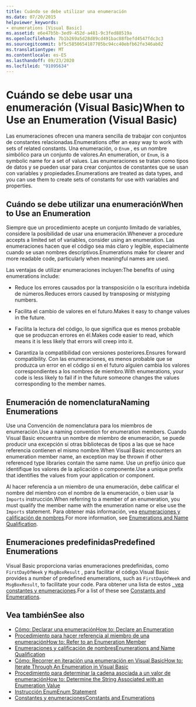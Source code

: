 ```yaml
---
title: Cuándo se debe utilizar una enumeración
ms.date: 07/20/2015
helpviewer_keywords:
- enumerations [Visual Basic]
ms.assetid: e6e47b5b-3ed9-452d-a481-9c3fed88519a
ms.openlocfilehash: 7b1b269a5d28d89cd491bac88fbefd4547fdc3c3
ms.sourcegitcommit: bf5c5850654187705bc94cc40ebfb62fe346ab02
ms.translationtype: MT
ms.contentlocale: es-ES
ms.lasthandoff: 09/23/2020
ms.locfileid: "91095634"
---
```

# <a name="when-to-use-an-enumeration-visual-basic"></a><span data-ttu-id="d049f-102">Cuándo se debe usar una enumeración (Visual Basic)</span><span class="sxs-lookup"><span data-stu-id="d049f-102">When to Use an Enumeration (Visual Basic)</span></span>

<span data-ttu-id="d049f-103">Las enumeraciones ofrecen una manera sencilla de trabajar con conjuntos de constantes relacionadas.</span><span class="sxs-lookup"><span data-stu-id="d049f-103">Enumerations offer an easy way to work with sets of related constants.</span></span> <span data-ttu-id="d049f-104">Una enumeración, o `Enum` , es un nombre simbólico para un conjunto de valores.</span><span class="sxs-lookup"><span data-stu-id="d049f-104">An enumeration, or `Enum`, is a symbolic name for a set of values.</span></span> <span data-ttu-id="d049f-105">Las enumeraciones se tratan como tipos de datos y se pueden usar para crear conjuntos de constantes que se usan con variables y propiedades.</span><span class="sxs-lookup"><span data-stu-id="d049f-105">Enumerations are treated as data types, and you can use them to create sets of constants for use with variables and properties.</span></span>  
  
## <a name="when-to-use-an-enumeration"></a><span data-ttu-id="d049f-106">Cuándo se debe utilizar una enumeración</span><span class="sxs-lookup"><span data-stu-id="d049f-106">When to Use an Enumeration</span></span>  

 <span data-ttu-id="d049f-107">Siempre que un procedimiento acepte un conjunto limitado de variables, considere la posibilidad de usar una enumeración.</span><span class="sxs-lookup"><span data-stu-id="d049f-107">Whenever a procedure accepts a limited set of variables, consider using an enumeration.</span></span> <span data-ttu-id="d049f-108">Las enumeraciones hacen que el código sea más claro y legible, especialmente cuando se usan nombres descriptivos.</span><span class="sxs-lookup"><span data-stu-id="d049f-108">Enumerations make for clearer and more readable code, particularly when meaningful names are used.</span></span>  
  
 <span data-ttu-id="d049f-109">Las ventajas de utilizar enumeraciones incluyen:</span><span class="sxs-lookup"><span data-stu-id="d049f-109">The benefits of using enumerations include:</span></span>  
  
- <span data-ttu-id="d049f-110">Reduce los errores causados por la transposición o la escritura indebida de números.</span><span class="sxs-lookup"><span data-stu-id="d049f-110">Reduces errors caused by transposing or mistyping numbers.</span></span>  
  
- <span data-ttu-id="d049f-111">Facilita el cambio de valores en el futuro.</span><span class="sxs-lookup"><span data-stu-id="d049f-111">Makes it easy to change values in the future.</span></span>  
  
- <span data-ttu-id="d049f-112">Facilita la lectura del código, lo que significa que es menos probable que se produzcan errores en él.</span><span class="sxs-lookup"><span data-stu-id="d049f-112">Makes code easier to read, which means it is less likely that errors will creep into it.</span></span>  
  
- <span data-ttu-id="d049f-113">Garantiza la compatibilidad con versiones posteriores.</span><span class="sxs-lookup"><span data-stu-id="d049f-113">Ensures forward compatibility.</span></span> <span data-ttu-id="d049f-114">Con las enumeraciones, es menos probable que se produzca un error en el código si en el futuro alguien cambia los valores correspondientes a los nombres de miembro.</span><span class="sxs-lookup"><span data-stu-id="d049f-114">With enumerations, your code is less likely to fail if in the future someone changes the values corresponding to the member names.</span></span>  
  
## <a name="naming-enumerations"></a><span data-ttu-id="d049f-115">Enumeración de nomenclatura</span><span class="sxs-lookup"><span data-stu-id="d049f-115">Naming Enumerations</span></span>  

 <span data-ttu-id="d049f-116">Use una Convención de nomenclatura para los miembros de enumeración.</span><span class="sxs-lookup"><span data-stu-id="d049f-116">Use a naming convention for enumeration members.</span></span> <span data-ttu-id="d049f-117">Cuando Visual Basic encuentra un nombre de miembro de enumeración, se puede producir una excepción si otras bibliotecas de tipos a las que se hace referencia contienen el mismo nombre.</span><span class="sxs-lookup"><span data-stu-id="d049f-117">When Visual Basic encounters an enumeration member name, an exception may be thrown if other referenced type libraries contain the same name.</span></span> <span data-ttu-id="d049f-118">Use un prefijo único que identifique los valores de la aplicación o componente.</span><span class="sxs-lookup"><span data-stu-id="d049f-118">Use a unique prefix that identifies the values from your application or component.</span></span>  
  
 <span data-ttu-id="d049f-119">Al hacer referencia a un miembro de una enumeración, debe calificar el nombre del miembro con el nombre de la enumeración, o bien usar la `Imports` instrucción.</span><span class="sxs-lookup"><span data-stu-id="d049f-119">When referring to a member of an enumeration, you must qualify the member name with the enumeration name or else use the `Imports` statement.</span></span> <span data-ttu-id="d049f-120">Para obtener más información, vea [enumeraciones y calificación de nombres](enumerations-and-name-qualification.md).</span><span class="sxs-lookup"><span data-stu-id="d049f-120">For more information, see [Enumerations and Name Qualification](enumerations-and-name-qualification.md).</span></span>  
  
## <a name="predefined-enumerations"></a><span data-ttu-id="d049f-121">Enumeraciones predefinidas</span><span class="sxs-lookup"><span data-stu-id="d049f-121">Predefined Enumerations</span></span>  

 <span data-ttu-id="d049f-122">Visual Basic proporciona varias enumeraciones predefinidas, como `FirstDayOfWeek` y `MsgBoxResult` , para facilitar el código.</span><span class="sxs-lookup"><span data-stu-id="d049f-122">Visual Basic provides a number of predefined enumerations, such as `FirstDayOfWeek` and `MsgBoxResult`, to facilitate your code.</span></span> <span data-ttu-id="d049f-123">Para obtener una lista de estos [, vea constantes y enumeraciones](../../../language-reference/constants-and-enumerations.md).</span><span class="sxs-lookup"><span data-stu-id="d049f-123">For a list of these see [Constants and Enumerations](../../../language-reference/constants-and-enumerations.md).</span></span>  
  
## <a name="see-also"></a><span data-ttu-id="d049f-124">Vea también</span><span class="sxs-lookup"><span data-stu-id="d049f-124">See also</span></span>

- [<span data-ttu-id="d049f-125">Cómo: Declarar una enumeración</span><span class="sxs-lookup"><span data-stu-id="d049f-125">How to: Declare an Enumeration</span></span>](how-to-declare-enumerations.md)
- [<span data-ttu-id="d049f-126">Procedimiento para hacer referencia al miembro de una enumeración</span><span class="sxs-lookup"><span data-stu-id="d049f-126">How to: Refer to an Enumeration Member</span></span>](how-to-refer-to-an-enumeration-member.md)
- [<span data-ttu-id="d049f-127">Enumeraciones y calificación de nombres</span><span class="sxs-lookup"><span data-stu-id="d049f-127">Enumerations and Name Qualification</span></span>](enumerations-and-name-qualification.md)
- [<span data-ttu-id="d049f-128">Cómo: Recorrer en iteración una enumeración en Visual Basic</span><span class="sxs-lookup"><span data-stu-id="d049f-128">How to: Iterate Through An Enumeration in Visual Basic</span></span>](how-to-iterate-through-an-enumeration.md)
- [<span data-ttu-id="d049f-129">Procedimiento para determinar la cadena asociada a un valor de enumeración</span><span class="sxs-lookup"><span data-stu-id="d049f-129">How to: Determine the String Associated with an Enumeration Value</span></span>](how-to-determine-the-string-associated-with-an-enumeration-value.md)
- [<span data-ttu-id="d049f-130">Instrucción Enum</span><span class="sxs-lookup"><span data-stu-id="d049f-130">Enum Statement</span></span>](../../../language-reference/statements/enum-statement.md)
- [<span data-ttu-id="d049f-131">Constantes y enumeraciones</span><span class="sxs-lookup"><span data-stu-id="d049f-131">Constants and Enumerations</span></span>](../../../language-reference/constants-and-enumerations.md)
